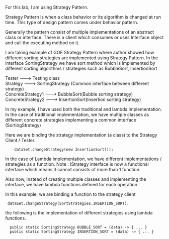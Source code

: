 For this lab, I am using Strategy Pattern.

Strategy Pattern is when a class behavior or its algorithm is changed at run time.
This type of design pattern comes under behavior pattern.

Generally the pattern consist of multiple implementations of an abstract class or interface. There is a client which consumes
or uses Interface object and call the executing method on it.

I am taking example of GOF Strategy Pattern where author showed how different sorting strategies are implemented using Strategy
 Pattern. In the interface SortingStrategy we have sort method which is implemented by different sorting algorithms /
 strategies such as BubbleSort, InsertionSort

Tester ---> Testing class <br />
Strategy ---> SortingStrategy (Common interface between different strategy) <br />
ConcreteStrategy1 ---> BubbleSort(Bubble sorting strategy) <br />
ConcreteStrategy2 ---> InsertionSort(Insertion sorting strategy) <br />

In my example, I have used both the traditional and lambda implementation.
In the case of traditional implementation, we have multiple classes as different concrete strategies implementing a common
interface (SortingStrategy)

Here we are binding the strategy implementation (a class) to the Strategy Client / Tester.
```
    dataSet.changeStrategy(new InsertionSort());
```

In the case of Lambda implementation, we have different implementations / strategies as a function. Note : IStrategy interface
is now a functional interface which means it cannot consists of more than 1 function.

Also now, instead of creating multiple classes and implementing the interface, we have lambda functions defined for each operation

In this example, we are binding a function to the strategy client
```
 dataSet.changeStrategy(SortStrategies.INSERTION_SORT);
```

the following is the implementation of different strategies using lambda functions.
```
  public static SortingStrategy BUBBLE_SORT = (data) -> { ... }
  public static SortingStrategy INSERTION_SORT = (data) -> { ... }
```
